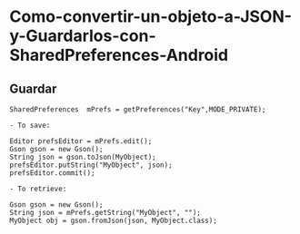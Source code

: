 # Como-convertir-un-objeto-a-JSON-y-Guardarlos-con-SharedPreferences-Android

## Guardar

```
SharedPreferences  mPrefs = getPreferences("Key",MODE_PRIVATE);

- To save:

Editor prefsEditor = mPrefs.edit();
Gson gson = new Gson();
String json = gson.toJson(MyObject);
prefsEditor.putString("MyObject", json);
prefsEditor.commit();

- To retrieve:

Gson gson = new Gson();
String json = mPrefs.getString("MyObject", "");
MyObject obj = gson.fromJson(json, MyObject.class);

```
